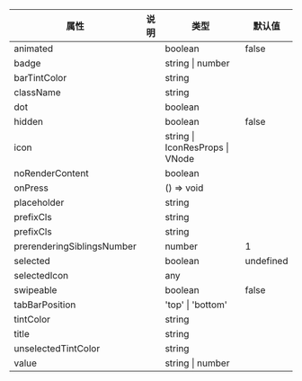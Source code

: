 属性 | 说明 | 类型 | 默认值 
------ | ------ | ------ | ---
animated||boolean|false
badge||string \| number|
barTintColor||string|
className||string|
dot||boolean|
hidden||boolean|false
icon||string \| IconResProps \| VNode|
noRenderContent||boolean|
onPress||() => void|
placeholder||string|
prefixCls||string|
prefixCls||string|
prerenderingSiblingsNumber||number|1
selected||boolean|undefined
selectedIcon||any|
swipeable||boolean|false
tabBarPosition||'top' \| 'bottom'|
tintColor||string|
title||string|
unselectedTintColor||string|
value||string \| number|